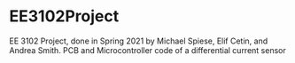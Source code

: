 # EE3102Project
EE 3102 Project, done in Spring 2021 by Michael Spiese, Elif Cetin, and Andrea Smith.
PCB and Microcontroller code of a differential current sensor
